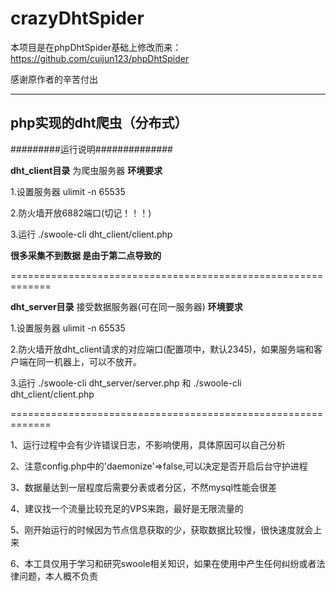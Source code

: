crazyDhtSpider
====== 
 本项目是在phpDhtSpider基础上修改而来：https://github.com/cuijun123/phpDhtSpider  

 感谢原作者的辛苦付出
***
## php实现的dht爬虫（分布式）

#########运行说明##############

**dht_client目录** 为爬虫服务器 **环境要求**

1.设置服务器 ulimit -n 65535

2.防火墙开放6882端口(切记！！！)

3.运行 ./swoole-cli dht_client/client.php

**很多采集不到数据 是由于第二点导致的**

=============================================================

**dht_server目录** 接受数据服务器(可在同一服务器) **环境要求**

1.设置服务器 ulimit -n 65535

2.防火墙开放dht_client请求的对应端口(配置项中，默认2345)，如果服务端和客户端在同一机器上，可以不放开。

3.运行 ./swoole-cli dht_server/server.php 和 ./swoole-cli dht_client/client.php

=============================================================

1、运行过程中会有少许错误日志，不影响使用，具体原因可以自己分析

2、注意config.php中的'daemonize'=>false,可以决定是否开启后台守护进程

3、数据量达到一层程度后需要分表或者分区，不然mysql性能会很差

4、建议找一个流量比较充足的VPS来跑，最好是无限流量的

5、刚开始运行的时候因为节点信息获取的少，获取数据比较慢，很快速度就会上来

6、本工具仅用于学习和研究swoole相关知识，如果在使用中产生任何纠纷或者法律问题，本人概不负责
